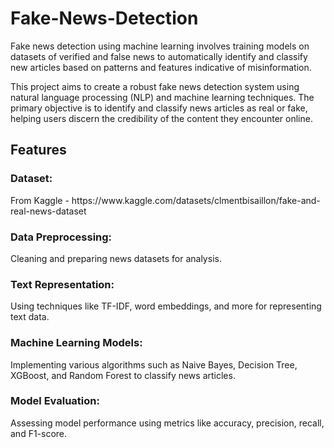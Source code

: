 # Fake-News-Detection
Fake news detection using machine learning involves training models on datasets of verified and false news to automatically identify and classify new articles based on patterns and features indicative of misinformation.
<p>This project aims to create a robust fake news detection system using natural language processing (NLP) and machine learning techniques. The primary objective is to identify and classify news articles as real or fake, helping users discern the credibility of the content they encounter online.</p>

<h2>Features</h2>
<h3>Dataset:</h3>
From Kaggle - https://www.kaggle.com/datasets/clmentbisaillon/fake-and-real-news-dataset
<h3>Data Preprocessing:</h3> Cleaning and preparing news datasets for analysis.
<h3>Text Representation:</h3> Using techniques like TF-IDF, word embeddings, and more for representing text data.
<h3>Machine Learning Models:</h3> Implementing various algorithms such as Naive Bayes, Decision Tree, XGBoost, and Random Forest to classify news articles.
<h3>Model Evaluation:</h3> Assessing model performance using metrics like accuracy, precision, recall, and F1-score.
